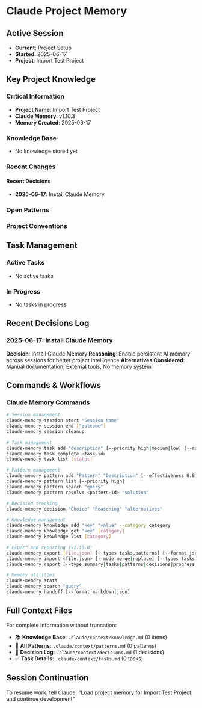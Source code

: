 # Claude Project Memory

## Active Session
- **Current**: Project Setup
- **Started**: 2025-06-17
- **Project**: Import Test Project

## Key Project Knowledge

### Critical Information
- **Project Name**: Import Test Project
- **Claude Memory**: v1.10.3
- **Memory Created**: 2025-06-17

### Knowledge Base
- No knowledge stored yet


### Recent Changes
#### Recent Decisions
- **2025-06-17**: Install Claude Memory


### Open Patterns



### Project Conventions
<!-- Discovered during development -->

## Task Management

### Active Tasks
- No active tasks

### In Progress
- No tasks in progress


## Recent Decisions Log

### 2025-06-17: Install Claude Memory
**Decision**: Install Claude Memory
**Reasoning**: Enable persistent AI memory across sessions for better project intelligence
**Alternatives Considered**: Manual documentation, External tools, No memory system


## Commands & Workflows

### Claude Memory Commands
```bash
# Session management
claude-memory session start "Session Name"
claude-memory session end ["outcome"]
claude-memory session cleanup

# Task management
claude-memory task add "description" [--priority high|medium|low] [--assignee name]
claude-memory task complete <task-id>
claude-memory task list [status]

# Pattern management
claude-memory pattern add "Pattern" "Description" [--effectiveness 0.8] [--priority high]
claude-memory pattern list [--priority high]
claude-memory pattern search "query"
claude-memory pattern resolve <pattern-id> "solution"

# Decision tracking
claude-memory decision "Choice" "Reasoning" "alternatives"

# Knowledge management
claude-memory knowledge add "key" "value" --category category
claude-memory knowledge get "key" [category]
claude-memory knowledge list [category]

# Export and reporting (v1.10.0)
claude-memory export [file.json] [--types tasks,patterns] [--format json|yaml|csv|markdown]
claude-memory import <file.json> [--mode merge|replace] [--types tasks,patterns]
claude-memory report [--type summary|tasks|patterns|decisions|progress|sprint] [--save]

# Memory utilities
claude-memory stats
claude-memory search "query"
claude-memory handoff [--format markdown|json]
```

## Full Context Files
For complete information without truncation:
- 📚 **Knowledge Base**: `.claude/context/knowledge.md` (0 items)
- 🧩 **All Patterns**: `.claude/context/patterns.md` (0 patterns)
- 🎯 **Decision Log**: `.claude/context/decisions.md` (1 decisions)
- ✅ **Task Details**: `.claude/context/tasks.md` (0 tasks)

## Session Continuation
To resume work, tell Claude:
"Load project memory for Import Test Project and continue development"
